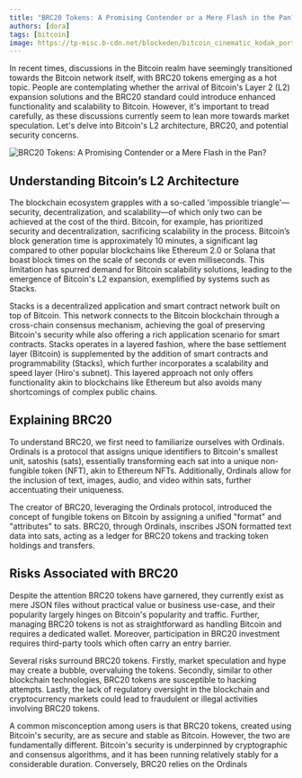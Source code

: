 ```yaml
---
title: "BRC20 Tokens: A Promising Contender or a Mere Flash in the Pan?"
authors: [dora]
tags: [bitcoin]
image: https://tp-misc.b-cdn.net/blockeden/bitcoin_cinematic_kodak_portra_800_105_mm_f1_1.png
---
```


In recent times, discussions in the Bitcoin realm have seemingly transitioned towards the Bitcoin network itself, with BRC20 tokens emerging as a hot topic. People are contemplating whether the arrival of Bitcoin's Layer 2 (L2) expansion solutions and the BRC20 standard could introduce enhanced functionality and scalability to Bitcoin. However, it's important to tread carefully, as these discussions currently seem to lean more towards market speculation. Let's delve into Bitcoin's L2 architecture, BRC20, and potential security concerns.

![BRC20 Tokens: A Promising Contender or a Mere Flash in the Pan?](https://tp-misc.b-cdn.net/blockeden/bitcoin_cinematic_kodak_portra_800_105_mm_f1_1.png "BRC20 Tokens: A Promising Contender or a Mere Flash in the Pan?")

## Understanding Bitcoin’s L2 Architecture

The blockchain ecosystem grapples with a so-called 'impossible triangle'—security, decentralization, and scalability—of which only two can be achieved at the cost of the third. Bitcoin, for example, has prioritized security and decentralization, sacrificing scalability in the process. Bitcoin’s block generation time is approximately 10 minutes, a significant lag compared to other popular blockchains like Ethereum 2.0 or Solana that boast block times on the scale of seconds or even milliseconds. This limitation has spurred demand for Bitcoin scalability solutions, leading to the emergence of Bitcoin's L2 expansion, exemplified by systems such as Stacks.

Stacks is a decentralized application and smart contract network built on top of Bitcoin. This network connects to the Bitcoin blockchain through a cross-chain consensus mechanism, achieving the goal of preserving Bitcoin's security while also offering a rich application scenario for smart contracts. Stacks operates in a layered fashion, where the base settlement layer (Bitcoin) is supplemented by the addition of smart contracts and programmability (Stacks), which further incorporates a scalability and speed layer (Hiro's subnet). This layered approach not only offers functionality akin to blockchains like Ethereum but also avoids many shortcomings of complex public chains.

## Explaining BRC20

To understand BRC20, we first need to familiarize ourselves with Ordinals. Ordinals is a protocol that assigns unique identifiers to Bitcoin's smallest unit, satoshis (sats), essentially transforming each sat into a unique non-fungible token (NFT), akin to Ethereum NFTs. Additionally, Ordinals allow for the inclusion of text, images, audio, and video within sats, further accentuating their uniqueness.

The creator of BRC20, leveraging the Ordinals protocol, introduced the concept of fungible tokens on Bitcoin by assigning a unified "format" and "attributes" to sats. BRC20, through Ordinals, inscribes JSON formatted text data into sats, acting as a ledger for BRC20 tokens and tracking token holdings and transfers.

## Risks Associated with BRC20

Despite the attention BRC20 tokens have garnered, they currently exist as mere JSON files without practical value or business use-case, and their popularity largely hinges on Bitcoin's popularity and traffic. Further, managing BRC20 tokens is not as straightforward as handling Bitcoin and requires a dedicated wallet. Moreover, participation in BRC20 investment requires third-party tools which often carry an entry barrier.

Several risks surround BRC20 tokens. Firstly, market speculation and hype may create a bubble, overvaluing the tokens. Secondly, similar to other blockchain technologies, BRC20 tokens are susceptible to hacking attempts. Lastly, the lack of regulatory oversight in the blockchain and cryptocurrency markets could lead to fraudulent or illegal activities involving BRC20 tokens.

A common misconception among users is that BRC20 tokens, created using Bitcoin's security, are as secure and stable as Bitcoin. However, the two are fundamentally different. Bitcoin's security is underpinned by cryptographic and consensus algorithms, and it has been running relatively stably for a considerable duration. Conversely, BRC20 relies on the Ordinals
